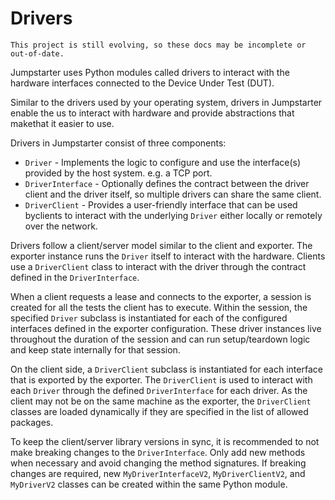 # Drivers

```{warning}
This project is still evolving, so these docs may be incomplete or out-of-date.
```

Jumpstarter uses Python modules called drivers to interact with the hardware
interfaces connected to the Device Under Test (DUT).

Similar to the drivers used by your operating system, drivers in Jumpstarter
enable the us to interact with hardware and provide abstractions that makethat
it easier to use.

Drivers in Jumpstarter consist of three components:

- `Driver` - Implements the logic to configure and use the interface(s) provided
by the host system. e.g. a TCP port.
- `DriverInterface` - Optionally defines the contract between the driver client and the
driver itself, so multiple drivers can share the same client.
- `DriverClient` - Provides a user-friendly interface that can be used byclients
to interact with the underlying `Driver` either locally or remotely over the network.

Drivers follow a client/server model similar to the client and exporter.
The exporter instance runs the `Driver` itself to interact with the hardware.
Clients use a `DriverClient` class to interact with the driver through the
contract defined in the `DriverInterface`.

When a client requests a lease and  connects to the exporter, a session is created
for all the tests the client has to execute. Within the session, the specified `Driver`
subclass is instantiated for each of the configured interfaces defined in the
exporter configuration. These driver instances live throughout the duration of
the session and can run setup/teardown logic and keep state internally for that
session.

On the client side, a `DriverClient` subclass is instantiated for each interface
that is exported by the exporter. The `DriverClient` is used to interact with
each `Driver` through the defined `DriverInterface` for each driver. As the
client may not be on the same machine as the exporter, the `DriverClient`
classes are loaded dynamically if they are specified in the list of allowed
packages.

To keep the client/server library versions in sync, it is recommended to not make
breaking changes to the `DriverInterface`. Only add new methods when necessary and
avoid changing the method signatures. If breaking changes are required, new
`MyDriverInterfaceV2`, `MyDriverClientV2`, and `MyDriverV2` classes can be created
within the same Python module.
